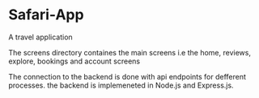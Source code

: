# Safari-App

A travel application

The screens directory containes the main screens i.e the home, reviews, explore, bookings and account screens

The connection to the backend is done with api endpoints for defferent processes. the backend is implemeneted in Node.js and Express.js.
